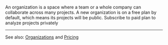An organization is a space where a team or a whole company can collaborate across many projects. A new organization is on a free plan by default, which means its projects will be public. Subscribe to paid plan to analyze projects privately

---

See also: [Organizations](/organizations/index) and [Pricing](/sonarcloud-pricing)
